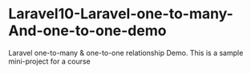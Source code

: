 # Laravel10-Laravel-one-to-many-And-one-to-one-demo
Laravel one-to-many &amp; one-to-one relationship Demo. This is a sample mini-project for a course 
